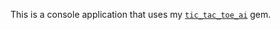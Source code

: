 
This is a console application that uses my [`tic_tac_toe_ai`](https://github.com/bubbles90210/tic_tac_toe_ai) gem.
